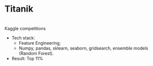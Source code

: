 # Titanik<h1>
Kaggle competitions 
  * Tech stack: 
    * Feature Engineering;
    * Numpy, pandas, sklearn, seaborn, gridsearch, ensemble models (Random Forest).
  * Result: Top 11%


